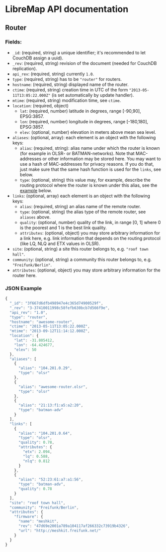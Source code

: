 # LibreMap API documentation

## Router

### Fields:
* `_id`: (required, string) a unique identifier; it's recommended to let CouchDB assign a uuid).
* `_rev`: (required, string) revision of the document (needed for CouchDB replication).
* `api_rev`: (required, string) currently `1.0`.
* `type`: (required, string) has to be `"router"` for routers.
* `hostname`: (required, string) displayed name of the router.
* `ctime`: (required, string) creation time in UTC of the form `"2013-05-11T13:05:22.000Z"` (is set automatically by update handler).
* `mtime`: (required, string) modification time, see `ctime`.
* `location`: (required, object)
  * `lat`: (required, number) latitude in degrees, range [-90,90], EPSG:3857.
  * `lon`: (required, number) longitude in degrees, range [-180,180], EPSG:3857.
  * `elev`: (optional, number) elevation in meters above mean sea level.
* `aliases`: (optional, array): each element is an object with the following keys:
  * `alias`: (required, string): alias name under which the router is known (for example in OLSR- or BATMAN-networks). Note that MAC-addresses or other information may be stored here. You may want to use a hash of MAC-addresses for privacy reasons. If you do that, just make sure that the same hash function is used for the `links`, see below.
  * `type`: (optional, string) this value may, for example, describe the routing protocol where the router is known under this alias, see the [example](#json-example) below.
* `links`: (optional, array) each element is an object with the following keys:
  * `alias`: (required, string) an alias name of the remote router.
  * `type`: (optional, string) the alias type of the remote router, see `aliases` above.
  * `quality`: (optional, number) quality of the link, in range [0, 1] where 0 is the poorest and 1 is the best link quality.
  * `attributes`: (optional, object) you may store arbitrary information for a link here, e.g. link information that depends on the routing protocol (like LQ, NLQ and ETX values in OLSR).
* `site`: (optional, string) a site this router belongs to, e.g. `"roof town hall"`.
* `community`: (optional, string) a community this router belongs to, e.g. `"Freifunk/Berlin"`.
* `attributes`: (optional, object) you may store arbitrary information for the router here.

### JSON Example
```javascript
{
  "_id": "3f667d6dfb498947e4c365d74900529f",
  "_rev": "3-37410011998c58fefb630bcb7d566f9e",
  "api_rev": "1.0",
  "type": "router",
  "hostname": "awesome-router",
  "ctime": "2013-05-11T13:05:22.000Z",
  "mtime": "2013-09-12T11:14:12.000Z",
  "location": {
    "lat": -31.805412,
    "lon": -64.424677,
    "elev": 50
  },
  "aliases": [
    {
      "alias": "104.201.0.29",
      "type": "olsr"
    },
    {
      "alias": "awesome-router.olsr",
      "type": "olsr"
    },
    {
      "alias": "21:13:f1:a5:a2:20",
      "type": "batman-adv"
    }
  ],
  "links": [
    {
      "alias": "104.201.0.64",
      "type": "olsr",
      "quality": 0.78,
      "attributes": {
        "etx": 2.094,
        "lq": 0.588,
        "nlq": 0.812
      }
    },
    {
      "alias": "52:23:61:a7:a1:56",
      "type": "batman-adv",
      "quality": 0.78
    }
  ],
  "site": "roof town hall",
  "community": "Freifunk/Berlin",
  "attributes": {
    "firmware": {
      "name": "meshkit",
      "rev": "47d69e2001a789a104117af266332c73919b4326",
      "url": "http://meshkit.freifunk.net/"
    }
  }
}
```
